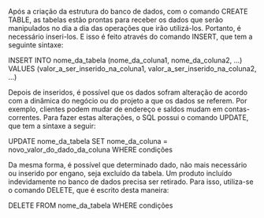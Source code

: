 Após a criação da estrutura do banco de dados, com o comando CREATE TABLE, as tabelas estão prontas para receber os dados que serão manipulados no dia a dia das operações que irão utilizá-los. Portanto, é necessário inseri-los. E isso é feito através do comando INSERT, que tem a seguinte sintaxe:


INSERT INTO nome_da_tabela (nome_da_coluna1, nome_da_coluna2, ...) VALUES (valor_a_ser_inserido_na_coluna1, valor_a_ser_inserido_na_coluna2, ...)

Depois de inseridos, é possível que os dados sofram alteração de acordo com a dinâmica do negócio ou do projeto a que os dados se referem. Por exemplo, clientes podem mudar de endereço e saldos mudam em contas-correntes. Para fazer estas alterações, o SQL possui o comando UPDATE, que tem a sintaxe a seguir:


UPDATE nome_da_tabela SET nome_da_coluna = novo_valor_do_dado_da_coluna WHERE condições

Da mesma forma, é possível que determinado dado, não mais necessário ou inserido por engano, seja excluído da tabela. Um produto incluído indevidamente no banco de dados precisa ser retirado. Para isso, utiliza-se o comando DELETE, que é escrito desta maneira:


DELETE FROM nome_da_tabela WHERE condições
